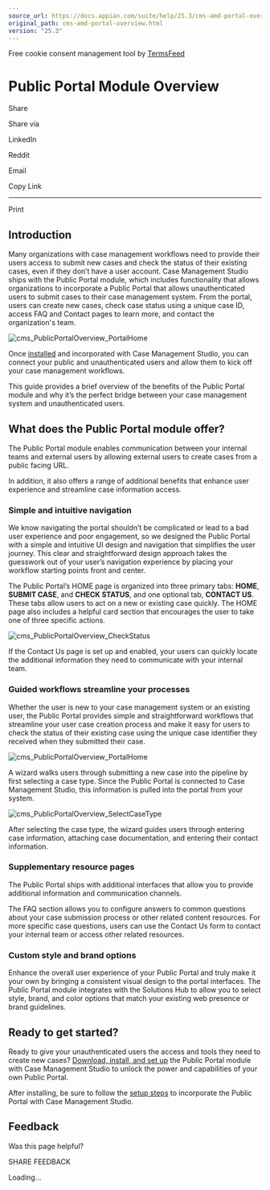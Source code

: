 ```yaml
---
source_url: https://docs.appian.com/suite/help/25.3/cms-amd-portal-overview.html
original_path: cms-amd-portal-overview.html
version: "25.3"
---
```


Free cookie consent management tool by [TermsFeed](https://www.termsfeed.com/)

# Public Portal Module Overview

Share

Share via

LinkedIn

Reddit

Email

Copy Link

* * *

Print

## Introduction

Many organizations with case management workflows need to provide their users access to submit new cases and check the status of their existing cases, even if they don’t have a user account. Case Management Studio ships with the Public Portal module, which includes functionality that allows organizations to incorporate a Public Portal that allows unauthenticated users to submit cases to their case management system. From the portal, users can create new cases, check case status using a unique case ID, access FAQ and Contact pages to learn more, and contact the organization's team.

![cms_PublicPortalOverview_PortalHome](images/cms_PublicPortalOverview_PortalHome.png)

Once [installed](installing-citizen-portal.html) and incorporated with Case Management Studio, you can connect your public and unauthenticated users and allow them to kick off your case management workflows.

This guide provides a brief overview of the benefits of the Public Portal module and why it’s the perfect bridge between your case management system and unauthenticated users.

## What does the Public Portal module offer?

The Public Portal module enables communication between your internal teams and external users by allowing external users to create cases from a public facing URL.

In addition, it also offers a range of additional benefits that enhance user experience and streamline case information access.

### Simple and intuitive navigation

We know navigating the portal shouldn’t be complicated or lead to a bad user experience and poor engagement, so we designed the Public Portal with a simple and intuitive UI design and navigation that simplifies the user journey. This clear and straightforward design approach takes the guesswork out of your user’s navigation experience by placing your workflow starting points front and center.

The Public Portal’s HOME page is organized into three primary tabs: **HOME**, **SUBMIT CASE**, and **CHECK STATUS**, and one optional tab, **CONTACT US**. These tabs allow users to act on a new or existing case quickly. The HOME page also includes a helpful card section that encourages the user to take one of three specific actions.

![cms_PublicPortalOverview_CheckStatus](images/cms_PublicPortalOverview_WhatWouldYouLikeToDoToday.png)

If the Contact Us page is set up and enabled, your users can quickly locate the additional information they need to communicate with your internal team.

### Guided workflows streamline your processes

Whether the user is new to your case management system or an existing user, the Public Portal provides simple and straightforward workflows that streamline your user case creation process and make it easy for users to check the status of their existing case using the unique case identifier they received when they submitted their case.

![cms_PublicPortalOverview_PortalHome](images/cms_PublicPortalOverview_CheckStatus.png)

A wizard walks users through submitting a new case into the pipeline by first selecting a case type. Since the Public Portal is connected to Case Management Studio, this information is pulled into the portal from your system.

![cms_PublicPortalOverview_SelectCaseType](images/cms_PublicPortalOverview_SelectCaseType.png)

After selecting the case type, the wizard guides users through entering case information, attaching case documentation, and entering their contact information.

### Supplementary resource pages

The Public Portal ships with additional interfaces that allow you to provide additional information and communication channels.

The FAQ section allows you to configure answers to common questions about your case submission process or other related content resources. For more specific case questions, users can use the Contact Us form to contact your internal team or access other related resources.

### Custom style and brand options

Enhance the overall user experience of your Public Portal and truly make it your own by bringing a consistent visual design to the portal interfaces. The Public Portal module integrates with the Solutions Hub to allow you to select style, brand, and color options that match your existing web presence or brand guidelines.

## Ready to get started?

Ready to give your unauthenticated users the access and tools they need to create new cases? [Download, install, and set up](installing-citizen-portal.html) the Public Portal module with Case Management Studio to unlock the power and capabilities of your own Public Portal.

After installing, be sure to follow the [setup steps](setting-up-citizen-portal.html) to incorporate the Public Portal with Case Management Studio.

## Feedback

Was this page helpful?

SHARE FEEDBACK

Loading...